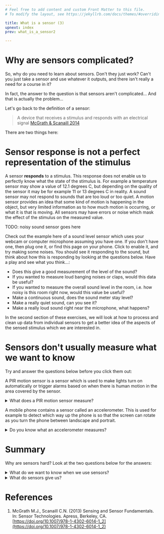 ```yaml
---
# Feel free to add content and custom Front Matter to this file.
# To modify the layout, see https://jekyllrb.com/docs/themes/#overriding-theme-defaults

title: What is a sensor (3)
upnext: index
prev: what_is_a_sensor2

---
```



# Why are sensors complicated?

So, why do you need to learn about sensors. Don't they just work? Can't you just take a sensor and use whatever it outputs, and there isn't really a need for a course in it?

In fact, the answer to the question is that sensors aren't complicated... And that is actually the problem...

Let's go back to the definition of a sensor:

> A device that receives a stimulus and responds with an electrical signal [McGrath & Scanaill 2014](#mands)

There are two things here:

# Sensor response is not a perfect representation of the stimulus

A sensor **responds** to a stimulus. This response does not enable us to perfectly know what the state of the stimulus is. For example a temperature sensor may show a value of 12.1 degrees C, but depending on the quality of the sensor it may be for example 11 or 13 degrees C in reality. A sound sensor may not respond to sounds that are too loud or too quiet. A motion sensor provides an idea that some kind of motion is happening in the object, but very limited information as to how much motion is occurring, or what it is that is moving. All sensors may have errors or noise which mask the effect of the stimulus on the measured value.

TODO: noisy sound sensor goes here

Check out the example here of a sound level sensor which uses your webcam or computer microphone assuming you have one. If you don't have one, then plug one it, or find this page on your phone. Click to enable it, and try making some noises. You should see it responding to the sound, but think about how this is responding by looking at the questions below. Have a play and see what you think...:

- Does this give a good measurement of the level of the sound?
- If you wanted to measure loud banging noises or claps, would this data be useful?
- If you wanted to measure the overall sound level in the room, i.e. how noisy is this room right now, would this value be useful?
- Make a continuous sound, does the sound meter stay level?
- Make a really quiet sound, can you see it?
- Make a really loud sound right near the microphone, what happens?

In the second section of these exercises, we will look at how to process and clean up data from individual sensors to get a better idea of the aspects of the sensed stimulus which we are interested in. 

# Sensors don't usually measure what we want to know

Try and answer the questions below before you click them out:

A PIR motion sensor is a sensor which is used to make lights turn on automatically or trigger alarms based on when there is human motion in the area covered by the sensor.
<details>
<summary>What does a PIR motion sensor measure?</summary>

<h2>Did you say 'motion', or 'human motion', or 'people moving'?</h2>

This is what we want to know from a motion sensor, but in reality, all a PIR motion sensor measures is infrared radiation hitting two parts of the sensor. This responds to heat emitted by people or animals moving in the view of the sensor; when the difference in value between the two parts of the sensor changes, the motion sensor outputs a value to notify us that there is motion in the area of the sensor.

<h2> In practice motion sensors don't always respond as we wish</h2>

 For example:

1) Sensors targeted at detecting humans, such as security lights, are often triggered by animals, passing cars with warm engines or other changes in emitted heat that occur in the area of the sensor.
2) Changes in temperature due to weather conditions may cause the sensor to trigger.
3) It is possible to use insulating material or shields between a person and the sensor to stop a sensor firing. 
4) If someone is not emitting sufficient heat due to extremely cold weather and associated clothing, or the temperature is very similar to human body temperature, the sensor range is diminished.
5) The sensor has no idea of identity, so security alarms can't tell the difference between someone who is meant to be there and an unwanted intruder. This can cause false alarms.
</details>

A mobile phone contains a sensor called an accelerometer. This is used for example to detect which way up the phone is so that the screen can rotate as you turn the phone between landscape and portrait. 

<details>
<summary>Do you know what an accelerometer measures?</summary>

<h2>Not motion or acceleration</h2>

An accelerometer does not measure either motion of the device or how it is oriented. In fact, an accelerometer measures the bending of tiny weighted springs inside the sensor chip. These respond to acceleration forces on the device, including those caused by gravity. Because of this gravitational force effect, accelerometers can be used to understand which way is down relative to the phone's current orientation. This means that when the phone is still, an accelerometer can be used to detect whether the phone is being held in landscape or portrait orientation and to rotate the phone display accordingly.

<h2> What goes wrong with orientation sensing </h2>

We want the phone display to orient such that it is the way up that the person requires, i.e. so they can see and read the screen naturally. Doing this with a simple sensor like an accelerometer means that:
1) If the phone is jogged around, e.g. by someone running with their phone out, the accelerations due to this motion may cause the displayed image to rotate even though the phone is still in the original orientation.
2) If a person lies down in such a way that their phone is angled somewhere between the two trigger angles, the phone may switch from one to another and back irritatingly.
3) Phones don't sense orientation correctly in freefall or in space.
4) If content on the display is wrongly oriented, it is impossible to correct for it. For example if a video is taken sideways, when you tilt the screen to correct for it, the video then reorients to still be sideways.
</details>


# Summary

Why are sensors hard? Look at the two questions below for the answers:

<details>
<summary>
What do we want to know when we use sensors?
</summary>
Most of the time when we use a sensor, we want to infer something about the state of the world, or what is happening in it. For example with a motion sensor, we may want to know if there is someone unwanted within our building. With an accelerometer, we may want to know how a device is being held, or how it is being moved.
</details>


<details>
<summary>
What do sensors give us?
</summary>
Sensors give us relatively simple measurements of physical quantities, which may be of varying levels of accuracy. There may be some interpretation placed on top of this, but fundamentally, whilst what we ideally want is to have a sensor that tells us what we want to know, what we typically have is a sensor or sensors that respond to the physical state of the world, and we must use that to infer the underlying state that we are interested in.
</details>


# References

1. <a id="mands"></a>McGrath M.J., Scanaill C.N. (2013) Sensing and Sensor Fundamentals. In: Sensor Technologies. Apress, Berkeley, CA. [https://doi.org/10.1007/978-1-4302-6014-1_2](https://doi.org/10.1007/978-1-4302-6014-1_2)

